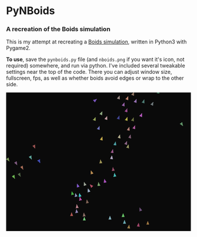 # PyNBoids
### A recreation of the Boids simulation

This is my attempt at recreating a [Boids simulation](https://en.wikipedia.org/wiki/Boids "Wikipedia"), written in Python3 with Pygame2.

**To use**, save the `pynboids.py` file (and `nboids.png` if you want it's icon, not required) somewhere, and run via python.
I've included several tweakable settings near the top of the code. There you can adjust window size, fullscreen, fps, as well as whether boids avoid edges or wrap to the other side.

![Preview](preview.gif "Preview")

